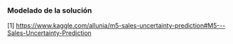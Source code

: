 ### Modelado de la solución

[1] https://www.kaggle.com/allunia/m5-sales-uncertainty-prediction#M5---Sales-Uncertainty-Prediction




